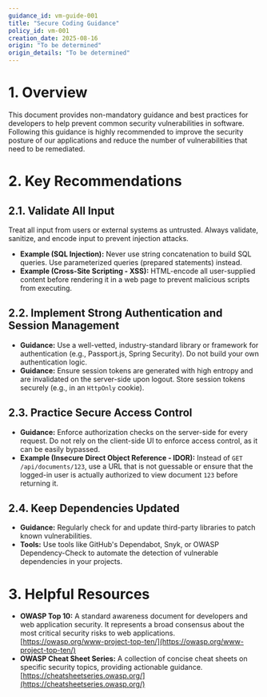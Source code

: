 ```yaml
---
guidance_id: vm-guide-001
title: "Secure Coding Guidance"
policy_id: vm-001
creation_date: 2025-08-16
origin: "To be determined"
origin_details: "To be determined"
---
```


# 1. Overview
This document provides non-mandatory guidance and best practices for developers to help prevent common security vulnerabilities in software. Following this guidance is highly recommended to improve the security posture of our applications and reduce the number of vulnerabilities that need to be remediated.

# 2. Key Recommendations

## 2.1. Validate All Input
Treat all input from users or external systems as untrusted. Always validate, sanitize, and encode input to prevent injection attacks.
*   **Example (SQL Injection):** Never use string concatenation to build SQL queries. Use parameterized queries (prepared statements) instead.
*   **Example (Cross-Site Scripting - XSS):** HTML-encode all user-supplied content before rendering it in a web page to prevent malicious scripts from executing.

## 2.2. Implement Strong Authentication and Session Management
*   **Guidance:** Use a well-vetted, industry-standard library or framework for authentication (e.g., Passport.js, Spring Security). Do not build your own authentication logic.
*   **Guidance:** Ensure session tokens are generated with high entropy and are invalidated on the server-side upon logout. Store session tokens securely (e.g., in an `HttpOnly` cookie).

## 2.3. Practice Secure Access Control
*   **Guidance:** Enforce authorization checks on the server-side for every request. Do not rely on the client-side UI to enforce access control, as it can be easily bypassed.
*   **Example (Insecure Direct Object Reference - IDOR):** Instead of `GET /api/documents/123`, use a URL that is not guessable or ensure that the logged-in user is actually authorized to view document `123` before returning it.

## 2.4. Keep Dependencies Updated
*   **Guidance:** Regularly check for and update third-party libraries to patch known vulnerabilities.
*   **Tools:** Use tools like GitHub's Dependabot, Snyk, or OWASP Dependency-Check to automate the detection of vulnerable dependencies in your projects.

# 3. Helpful Resources
*   **OWASP Top 10:** A standard awareness document for developers and web application security. It represents a broad consensus about the most critical security risks to web applications. [https://owasp.org/www-project-top-ten/](https://owasp.org/www-project-top-ten/)
*   **OWASP Cheat Sheet Series:** A collection of concise cheat sheets on specific security topics, providing actionable guidance. [https://cheatsheetseries.owasp.org/](https://cheatsheetseries.owasp.org/)
